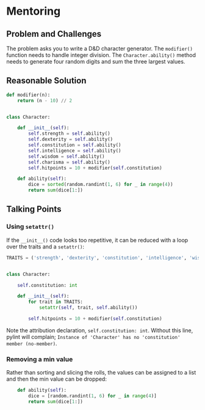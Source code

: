 # Mentoring

## Problem and Challenges

The problem asks you to write a D&D character generator.
The `modifier()` function needs to handle integer division.
The `Character.ability()` method needs to generate four random digits and sum the three largest values.

## Reasonable Solution

```python
def modifier(n):
    return (n - 10) // 2


class Character:

    def __init__(self):
        self.strength = self.ability()
        self.dexterity = self.ability()
        self.constitution = self.ability()
        self.intelligence = self.ability()
        self.wisdom = self.ability()
        self.charisma = self.ability()
        self.hitpoints = 10 + modifier(self.constitution)

    def ability(self):
        dice = sorted(random.randint(1, 6) for _ in range(4))
        return sum(dice[1:])
```

## Talking Points

### Using `setattr()`

If the `__init__()` code looks too repetitive, it can be reduced with a loop over the traits and a `setattr()`:

```python
TRAITS = ('strength', 'dexterity', 'constitution', 'intelligence', 'wisdom', 'charisma')


class Character:

    self.constitution: int

    def __init__(self):
        for trait in TRAITS:
            setattr(self, trait, self.ability())

        self.hitpoints = 10 + modifier(self.constitution)
```

Note the attribution declaration, `self.constitution: int`.
Without this line, pylint will complain; `Instance of 'Character' has no 'constitution' member (no-member)`.

### Removing a min value

Rather than sorting and slicing the rolls, the values can be assigned to a list and then the min value can be dropped:

```python
    def ability(self):
        dice = [random.randint(1, 6) for _ in range(4)]
        return sum(dice[1:])
```
